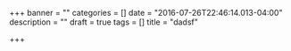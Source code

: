 +++
banner = ""
categories = []
date = "2016-07-26T22:46:14.013-04:00"
description = ""
draft = true
tags = []
title = "dadsf"

+++
